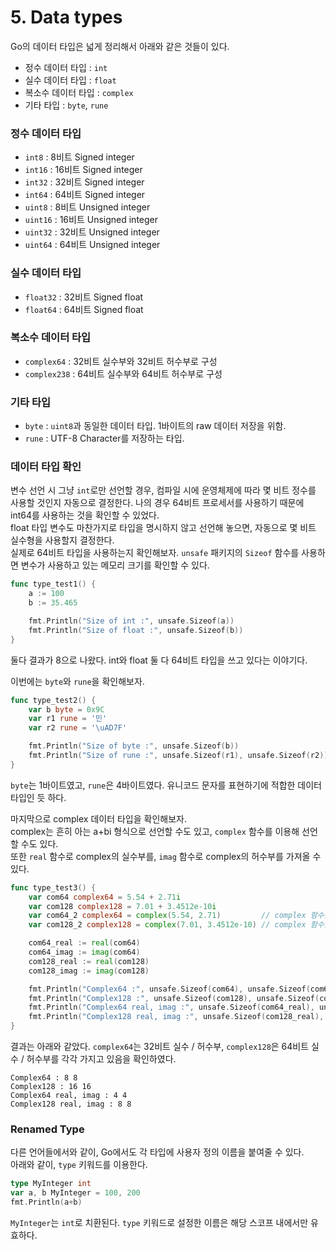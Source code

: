 # 5. Data types

Go의 데이터 타입은 넓게 정리해서 아래와 같은 것들이 있다.
- 정수 데이터 타입 : `int`
- 실수 데이터 타입 : `float`
- 복소수 데이터 타입 : `complex`
- 기타 타입 : `byte`, `rune`

### 정수 데이터 타입

- `int8` : 8비트 Signed integer
-  `int16` : 16비트 Signed integer 
-  `int32` : 32비트 Signed integer
-  `int64` : 64비트 Signed integer
-  `uint8` : 8비트 Unsigned integer
-  `uint16` : 16비트 Unsigned integer
-  `uint32` : 32비트 Unsigned integer
-  `uint64` : 64비트 Unsigned integer

### 실수 데이터 타입

- `float32` : 32비트 Signed float
- `float64` : 64비트 Signed float

### 복소수 데이터 타입

- `complex64` : 32비트 실수부와 32비트 허수부로 구성
- `complex238` : 64비트 실수부와 64비트 허수부로 구성

### 기타 타입

- `byte` : `uint8`과 동일한 데이터 타입. 1바이트의 raw 데이터 저장을 위함.
- `rune` : UTF-8 Character를 저장하는 타입.

### 데이터 타입 확인

변수 선언 시 그냥 `int`로만 선언할 경우, 컴파일 시에 운영체제에 따라 몇 비트 정수를 사용할 것인지 자동으로 결정한다. 나의 경우 64비트 프로세서를 사용하기 때문에 int64를 사용하는 것을 확인할 수 있었다.\
float 타입 변수도 마찬가지로 타입을 명시하지 않고 선언해 놓으면, 자동으로 몇 비트 실수형을 사용할지 결정한다.\
실제로 64비트 타입을 사용하는지 확인해보자. `unsafe` 패키지의 `Sizeof` 함수를 사용하면 변수가 사용하고 있는 메모리 크기를 확인할 수 있다.

```go
func type_test1() {
    a := 100
    b := 35.465

    fmt.Println("Size of int :", unsafe.Sizeof(a))
    fmt.Println("Size of float :", unsafe.Sizeof(b))
}
```

둘다 결과가 8으로 나왔다. int와 float 둘 다 64비트 타입을 쓰고 있다는 이야기다.

이번에는 `byte`와 `rune`을 확인해보자.

```go
func type_test2() {
    var b byte = 0x9C
    var r1 rune = '민'
    var r2 rune = '\uAD7F'

    fmt.Println("Size of byte :", unsafe.Sizeof(b))
    fmt.Println("Size of rune :", unsafe.Sizeof(r1), unsafe.Sizeof(r2))
}
```

`byte`는 1바이트였고, `rune`은 4바이트였다. 유니코드 문자를 표현하기에 적합한 데이터 타입인 듯 하다.

마지막으로 complex 데이터 타입을 확인해보자.\
complex는 흔히 아는 a+bi 형식으로 선언할 수도 있고, `complex` 함수를 이용해 선언할 수도 있다.\
또한 `real` 함수로 complex의 실수부를, `imag` 함수로 complex의 허수부를 가져올 수 있다.

```go
func type_test3() {
    var com64 complex64 = 5.54 + 2.71i
    var com128 complex128 = 7.01 + 3.4512e-10i
    var com64_2 complex64 = complex(5.54, 2.71)			// complex 함수를 이용해 선언 가능
    var com128_2 complex128 = complex(7.01, 3.4512e-10)	// complex 함수를 이용해 선언 가능

    com64_real := real(com64)
    com64_imag := imag(com64)
    com128_real := real(com128)
    com128_imag := imag(com128)

    fmt.Println("Complex64 :", unsafe.Sizeof(com64), unsafe.Sizeof(com64_2))
    fmt.Println("Complex128 :", unsafe.Sizeof(com128), unsafe.Sizeof(com128_2))
    fmt.Println("Complex64 real, imag :", unsafe.Sizeof(com64_real), unsafe.Sizeof(com64_imag))
    fmt.Println("Complex128 real, imag :", unsafe.Sizeof(com128_real), unsafe.Sizeof(com128_imag))
}
```

결과는 아래와 같았다. `complex64`는 32비트 실수 / 허수부, `complex128`은 64비트 실수 / 허수부를 각각 가지고 있음을 확인하였다.

```
Complex64 : 8 8
Complex128 : 16 16
Complex64 real, imag : 4 4
Complex128 real, imag : 8 8
```

### Renamed Type

다른 언어들에서와 같이, Go에서도 각 타입에 사용자 정의 이름을 붙여줄 수 있다.\
아래와 같이, `type` 키워드를 이용한다.

```go
type MyInteger int
var a, b MyInteger = 100, 200
fmt.Println(a+b)
```

`MyInteger`는 `int`로 치환된다. `type` 키워드로 설정한 이름은 해당 스코프 내에서만 유효하다.
